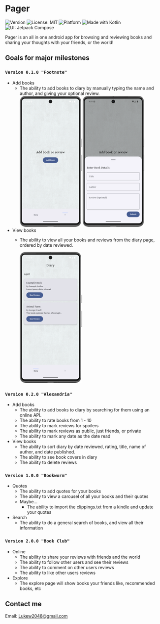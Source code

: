 # Pager
![Version](https://img.shields.io/badge/version-0.1.0-blue.svg)
![License: MIT](https://img.shields.io/badge/License-MIT-yellow.svg)
![Platform](https://img.shields.io/badge/platform-Android-green.svg)
![Made with Kotlin](https://img.shields.io/badge/made%20with-Kotlin-7F52FF.svg)
![UI: Jetpack Compose](https://img.shields.io/badge/UI-Jetpack%20Compose-purple.svg)

Pager is an all in one android app for browsing and reviewing books and sharing your thoughts with your friends, or the world!
## Goals for major milestones
### `Version 0.1.0 "Footnote"`
- Add books
  - The ability to add books to diary by manually typing the name and author, and giving your optional review.
    <img src="img/AddPage.png" alt="img.png" width="200"/>
    <img src="img/AddPopup.png" alt="img.png" width="200"/>
- View books
  - The ability to view all your books and reviews from the diary page, ordered by date reviewed.

    <img src="img/Diary.png" alt="img.png" width="200"/>
### `Version 0.2.0 "Alexandria"`
- Add books
  - The ability to add books to diary by searching for them using an online API.
  - The ability to rate books from 1 - 10
  - The ability to mark reviews for spoilers
  - The ability to mark reviews as public, just friends, or private
  - The ability to mark any date as the date read
- View books
  - The ability to sort diary by date reviewed, rating, title, name of author, and date published.
  - The ability to see book covers in diary
  - The ability to delete reviews
### `Version 1.0.0 "Bookworm"`
- Quotes
    - The ability to add quotes for your books
    - The ability to view a carousel of all your books and their quotes
    - Maybe...
        - The ability to import the clippings.txt from a kindle and update your quotes
- Search
    - The ability to do a general search of books, and view all their information
### `Version 2.0.0 "Book Club"`
- Online 
  - The ability to share your reviews with friends and the world
  - The ability to follow other users and see their reviews
  - The ability to comment on other users reviews
  - The ability to like other users reviews
- Explore
    - The explore page will show books your friends like, recommended books, etc
## Contact me
Email: Lukew2048@gmail.com
